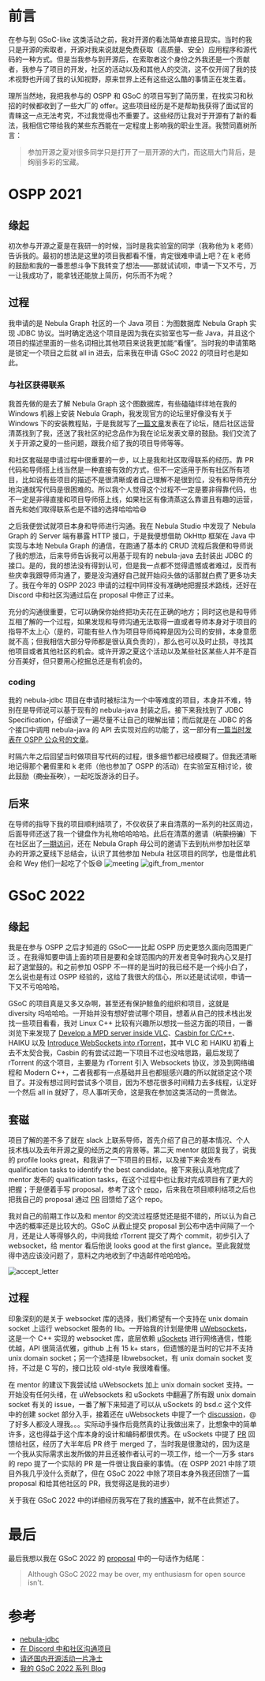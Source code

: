 # 前言

在参与到 GSoC-like 这类活动之前，我对开源的看法简单直接且现实。当时的我只是开源的索取者，开源对我来说就是免费获取（高质量、安全）应用程序和源代码的一种方式。但是当我参与到开源后，在索取者这个身份之外我还是一个贡献者，我参与了项目的开发，社区的活动以及和其他人的交流，这不仅开阔了我的技术视野也开阔了我的认知视野，原来世界上还有这些这么酷的事情正在发生着。

理所当然地，我把我参与的 OSPP 和 GSoC 的项目写到了简历里，在找实习和秋招的时候都收到了一些大厂的 offer。这些项目经历是不是帮助我获得了面试官的青睐这一点无法考究，不过我觉得也不重要了。这些经历让我对于开源有了新的看法，我相信它带给我的某些东西能在一定程度上影响我的职业生涯。我赞同嘉树所言：
> 参加开源之夏对很多同学只是打开了一扇开源的大门，而这扇大门背后，是绚丽多彩的宝藏。

# OSPP 2021

## 缘起

初次参与开源之夏是在我研一的时候，当时是我实验室的同学（我称他为 k 老师）告诉我的。最初的想法是这里的项目我都看不懂，肯定很难申请上吧？在 k 老师的鼓励和我的一番思想斗争下我转变了想法——那就试试呗，申请一下又不亏，万一让我成功了，能拿钱还能放上简历，何乐而不为呢？

## 过程

我申请的是 Nebula Graph 社区的一个 Java 项目：为图数据库 Nebula Graph 实现 JDBC 协议。当时确定选这个项目是因为我在实验室也写一些 Java，并且这个项目的描述里面的一些名词相比其他项目来说我更加能“看懂”。当时我的申请策略是锁定一个项目之后就 all in 进去，后来我在申请 GSoC 2022 的项目时也是如此。

### 与社区获得联系

我首先做的是去了解 Nebula Graph 这个图数据库，有些磕磕绊绊地在我的 Windows 机器上安装 Nebula Graph，我发现官方的论坛里好像没有关于 Windows 下的安装教程贴，于是我就写了[一篇文章](https://discuss.nebula-graph.com.cn/t/topic/4382)发表在了论坛，随后社区运营清蒸找到了我，还送了我社区的纪念品作为我在论坛发表文章的鼓励。我们交流了关于开源之夏的一些问题，跟我介绍了我的项目导师等等。

和社区套磁是申请过程中很重要的一步，以上是我和社区取得联系的经历。靠 PR 代码和导师搭上线当然是一种直接有效的方式，但不一定适用于所有社区所有项目，比如说有些项目的描述不是很清晰或者自己理解不是很到位，没有和导师充分地沟通就写代码是很困难的。所以我个人觉得这个过程不一定是要非得靠代码，也不一定是非得直接和项目导师搭上线，如果社区有像清蒸这么靠谱且有趣的运营，首先和她们取得联系也是不错的选择哈哈哈😄

之后我便尝试就项目本身和导师进行沟通。我在 Nebula Studio 中发现了 Nebula Graph 的 Server 端有暴露 HTTP 接口，于是我便想借助 OkHttp 框架在 Java 中实现与本地 Nebula Graph 的通信，在跑通了基本的 CRUD 流程后我便和导师说了我的想法，后来导师告诉我可以用基于现有的 nebula-java 去封装出 JDBC 的接口。是的，我的想法没有得到认可，但是我一点都不觉得遗憾或者难过，反而有些庆幸我跟导师沟通了，要是没沟通好自己就开始闷头做的话那就白费了更多功夫了。我在今年的 OSPP 2023 申请的过程中同样没有准确地把握技术路线，还好在 Discord 中和社区沟通过后在 proposal 中修正了过来。

充分的沟通很重要，它可以确保你始终把功夫花在正确的地方；同时这也是和导师互相了解的一个过程，如果发现和导师沟通无法取得一直或者导师本身对于项目的指导不太上心（是的，可能有些人作为项目导师纯粹是因为公司的安排，本身意愿就不高；但我相信大部分导师都是很认真负责的），那么也可以及时止损，寻找其他项目或者其他社区的机会。或许开源之夏这个活动以及某些社区某些人并不是百分百美好，但只要用心挖掘总还是有机会的。

### coding

我的 nebula-jdbc 项目在申请时被标注为一个中等难度的项目，本身并不难，特别在是导师说可以基于现有的 nebula-java 封装之后。接下来我找到了 JDBC Specification，仔细读了一遍尽量不让自己的理解出错；而后就是在 JDBC 的各个接口中调用 nebula-java 的 API 去实现对应的功能了，这一部分有[一篇当时发表在 OSPP 公众号的文章](https://mp.weixin.qq.com/s/u1iTb_K0EoMboxTrvb3P3Q)。

时隔六年之后回望当时做项目写代码的过程，很多细节都已经模糊了。但我还清晰地记得那个暑假里和 k 老师（他也参加了 OSPP 的活动）在实验室互相讨论，彼此鼓励（~~商业互吹~~），一起吃饭游泳的日子。

## 后来

在导师的指导下我的项目顺利结项了，不仅收获了来自清蒸的一系列的社区周边，后面导师还送了我一个键盘作为礼物哈哈哈哈。此后在清蒸的邀请（~~坑蒙拐骗~~）下在社区出了[一期访问](https://discuss.nebula-graph.com.cn/t/topic/5656)，还在 Nebula Graph 母公司的邀请下去到杭州参加社区举办的开源之夏线下总结会，认识了其他参加 Nebula 社区项目的同学，也是借此机会和 Wey 他们一起吃了个饭😄
![meeting](./assets/OSPP2021&GSoC2022/meeting.jpg)
![gift_from_mentor](./assets/OSPP2021&GSoC2022/gift_from_mentor.jpg)



# GSoC 2022

## 缘起

我是在参与 OSPP 之后才知道的 GSoC——比起 OSPP 历史更悠久面向范围更广泛
。在我得知要申请上面的项目是要和全球范围内的开发者竞争时我内心又是打起了退堂鼓的。和之前参加 OSPP 不一样的是当时的我已经不是一个纯小白了，怎么说也是有过 OSPP 经验的，这给了我很大的信心，所以还是试试呗，申请一下又不亏哈哈哈。

GSoC 的项目真是又多又杂啊，甚至还有保护鲸鱼的组织和项目，这就是 diversity 吗哈哈哈。一开始并没有想好尝试哪个项目，想着从自己的技术栈出发找一些项目看看，我对 Linux C++ 比较有兴趣所以想找一些这方面的项目，一番浏览下来发现了 [Develop a MPD server inside VLC](https://wiki.videolan.org/SoC_2022/)、[Casbin for C/C++](https://github.com/casbin/SummerOfCode2022#casbin-for-cc)、HAIKU 以及 [Introduce WebSockets into rTorrent](https://ccextractor.org/public/gsoc/rtorrent-modern-rpc/)，其中 VLC 和 HAIKU 初看上去不太契合我，Casbin 的有尝试过跑一下项目不过也没啥思路，最后发现了 rTorrent 的这个项目，主要是为 rTorrent 引入 Websockets 协议，涉及到网络编程和 Modern C++，二者我都有一点基础并且也都挺感兴趣的所以就锁定这个项目了。并没有想过同时尝试多个项目，因为不想花很多时间精力去多线程，认定好一个然后 all in 就好了，尽人事听天命，这是我在参加这类活动的一贯做法。

## 套磁

项目了解的差不多了就在 slack 上联系导师，首先介绍了自己的基本情况、个人技术栈以及去年开源之夏的经历之类的背景等。第二天 mentor 就回复我了，说我的 profile looks great，和我讲了一下项目的目标，以及接下来会发布 qualification tasks to identify the best candidate。接下来我认真地完成了 mentor 发布的 qualification tasks，在这个过程中也让我对完成项目有了更大的把握；于是便着手写 proposal，参考了这个 [repo](https://github.com/saketkc/fos-proposals)，后来我在项目顺利结项之后也把我自己的 proposal 通过 [PR](https://github.com/saketkc/fos-proposals/pull/25) 回馈给了这个 repo。

我对自己的前期工作以及和 mentor 的交流过程感觉还是挺不错的，所以认为自己中选的概率还是比较大的。GSoC 从截止提交 proposal 到公布中选中间隔了一个月，还是让人等得够久的，中间我给 rTorrent 提交了两个 commit，初步引入了 websocket，给 mentor 看后他说 looks good at the first glance。至此我就觉得中选应该没问题了，意料之内地收到了中选邮件哈哈哈哈。

![accept_letter](./assets/OSPP2021&GSoC2022/accept_letter.png)

## 过程

印象深刻的是关于 websocket 库的选择，我们希望有一个支持在 unix domain socket 上运行 websocket 服务的 lib。一开始我的计划是使用 [uWebsockets](https://github.com/uNetworking/uWebSockets)，这是一个 C++ 实现的 websocket 库，底层依赖 [uSockets](https://github.com/uNetworking/uSockets) 进行网络通信，性能优越，API 很简洁优雅，github 上有 15 k+ stars，但遗憾的是当时的它并不支持 unix domain socket；另一个选择是 libwebsocket，有 unix domain socket 支持，不过是 C 写的，接口比较 old-style 我很难看懂。

在 mentor 的建议下我尝试给 uWebsockets 加上 unix domain socket 支持。一开始没有任何头绪，在 uWebsockets 和 uSockets 中翻遍了所有跟 unix domain socket 有关的 issue，一番了解下来知道了可以从 uSockets 的 bsd.c 这个文件中的创建 socket 部分入手，接着还在 uWebsockets 中提了一个 [discussion](https://github.com/uNetworking/uWebSockets/discussions/1438)，@ 了好多人都没人理我。。。实际动手操作后竟然真的让我做出来了，比想象中的简单许多，这也得益于这个库本身的设计和编码都很优秀。在 uSockets 中提了 [PR](https://github.com/uNetworking/uSockets/pull/178) 回馈给社区，经历了大半年后 PR 终于 merged 了，当时我是很激动的，因为这是一个我从实际需求出发所做的并且还被作者认可的一项工作，给一个一万多 stars 的 repo 提了一个实际的 PR 是一件很让我自豪的事情。（在 OSPP 2021 中除了项目外我几乎没什么贡献了，但在 GSoC 2022 中除了项目本身外我还回馈了一篇 proposal 和给其他社区的 PR，我觉得这是我的进步）

关于我在 GSoC 2022 中的详细经历我写在了我的[博客](https://young-flash.github.io/2022/05/21/GSoC%202022%20Series%201/)中，就不在此赘述了。

# 最后

最后我想以我在 GSoC 2022 的 [proposal](https://github.com/saketkc/fos-proposals/blob/master/GSoC-2022/Accepted/CCExtractor-DongyangZheng-Introduce-WebSocket-into-rTorrent/DongyangZheng-Introduce%20WebSocket%20into%20rTorrent.md) 中的一句话作为结尾：
> Although GSoC 2022 may be over, my enthusiasm for open source isn't.

# 参考

- [nebula-jdbc](https://github.com/nebula-contrib/nebula-jdbc)
- [在 Discord 中和社区沟通项目](https://discord.com/channels/1081052318650339399/1109814626046197770)
- [请还国内开源活动一片净土](https://blog.aflybird.cn/2023/06/please-stop-fucking-open-source-activities-in-china/)
- [我的 GSoC 2022 系列 Blog](https://young-flash.github.io/2022/05/21/GSoC%202022%20Series%201/)